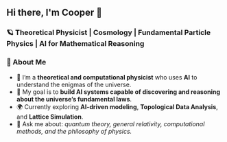 ## Hi there, I'm Cooper 👋

### 🪐 Theoretical Physicist | Cosmology | Fundamental Particle Physics | AI for Mathematical Reasoning

### 🔭 About Me
- 🧠 I’m a **theoretical and computational physicist** who uses **AI** to understand the enigmas of the universe.  
- 🤖 My goal is to **build AI systems capable of discovering and reasoning about the universe’s fundamental laws**.  
- 🌍 Currently exploring **AI-driven modeling**, **Topological Data Analysis**, and **Lattice Simulation**.  
- 🧩 Ask me about: *quantum theory, general relativity, computational methods, and the philosophy of physics.*
